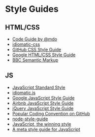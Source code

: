 Style Guides
=============

HTML/CSS
---------

- [Code Guide by @mdo](http://codeguide.co/)
- [idiomatic-css](https://github.com/necolas/idiomatic-css)
- [GitHub CSS Style Guide](http://primercss.io/)
- [Google HTML/CSS Style Guide](https://google.github.io/styleguide/htmlcssguide.xml)
- [BBC Semantic Markup](http://www.bbc.co.uk/guidelines/futuremedia/technical/semantic_markup.shtml)

JS
---

- [JavaScript Standard Style](http://standardjs.com/rules.html)
- [idiomatic.js](https://github.com/rwaldron/idiomatic.js)
- [Google JavaScript Style Guide](https://google.github.io/styleguide/jsguide.html)
- [Airbnb JavaScript Style Guide](https://github.com/airbnb/javascript)
- [jQuery JavaScript Style Guide](http://contribute.jquery.org/style-guide/js/)
- [Popular Coding Convention on GitHub](http://sideeffect.kr/popularconvention/#javascript)
- [node-style-guide](https://github.com/felixge/node-style-guide)
- [JavaScript, the winning style](https://github.com/Seravo/js-winning-style)
- [A meta style guide for JavaScript](http://www.2ality.com/2013/07/meta-style-guide.html)
